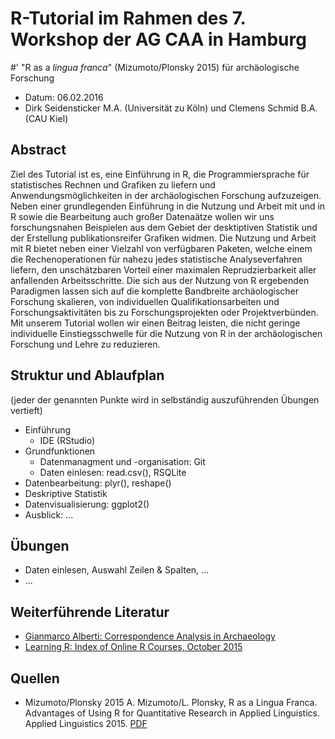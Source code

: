# R-Tutorial im Rahmen des 7. Workshop der AG CAA in Hamburg
#' "R as a *lingua franca*" (Mizumoto/Plonsky 2015) für archäologische Forschung
- Datum: 06.02.2016
- Dirk Seidensticker M.A. (Universität zu Köln) und Clemens Schmid B.A. (CAU Kiel)

## Abstract
Ziel des Tutorial ist es, eine Einführung in R, die Programmiersprache für statistisches Rechnen und Grafiken zu liefern und Anwendungsmöglichkeiten in der archäologischen Forschung aufzuzeigen. Neben einer grundlegenden Einführung in die Nutzung und Arbeit mit und in R sowie die Bearbeitung auch großer Datenaätze wollen wir uns forschungsnahen Beispielen aus dem Gebiet der desktiptiven Statistik und der Erstellung publikationsreifer Grafiken widmen. Die Nutzung und Arbeit mit R bietet neben einer Vielzahl von verfügbaren Paketen, welche einem die Rechenoperationen für nahezu jedes statistische Analyseverfahren liefern, den unschätzbaren Vorteil einer maximalen Reprudzierbarkeit aller anfallenden Arbeitsschritte. Die sich aus der Nutzung von R ergebenden Paradigmen lassen sich auf die komplette Bandbreite archäologischer Forschung skalieren, von individuellen Qualifikationsarbeiten und Forschungsaktivitäten bis zu Forschungsprojekten oder Projektverbünden. Mit unserem Tutorial wollen wir einen Beitrag leisten, die nicht geringe individuelle Einstiegsschwelle für die Nutzung von R in der archäologischen Forschung und Lehre zu reduzieren.

## Struktur und Ablaufplan
(jeder der genannten Punkte wird in selbständig auszuführenden Übungen vertieft)
- Einführung
	- IDE (RStudio)
- Grundfunktionen
	- Datenmanagment und -organisation: Git
	- Daten einlesen: read.csv(), RSQLite
- Datenbearbeitung: plyr(), reshape()
- Deskriptive Statistik
- Datenvisualisierung: ggplot2()
- Ausblick: ...


## Übungen
- Daten einlesen, Auswahl Zeilen & Spalten, ...
- ...


## Weiterführende Literatur
- [Gianmarco Alberti: Correspondence Analysis in Archaeology](http://cainarchaeology.weebly.com/)
- [Learning R: Index of Online R Courses, October 2015](http://www.r-bloggers.com/learning-r-index-of-online-r-courses-october-2015/)

## Quellen
- Mizumoto/Plonsky 2015	A. Mizumoto/L. Plonsky, R as a Lingua Franca. Advantages of Using R for Quantitative Research in Applied Linguistics. Applied Linguistics 2015. [PDF](http://applij.oxfordjournals.org/content/early/2015/06/24/applin.amv025.full.pdf+html)

